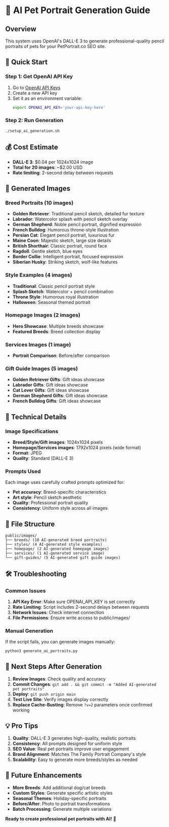 # 🤖 AI Pet Portrait Generation Guide

## Overview
This system uses OpenAI's DALL-E 3 to generate professional-quality pencil portraits of pets for your PetPortrait.co SEO site.

## 🚀 Quick Start

### Step 1: Get OpenAI API Key
1. Go to [OpenAI API Keys](https://platform.openai.com/api-keys)
2. Create a new API key
3. Set it as an environment variable:
   ```bash
   export OPENAI_API_KEY='your-api-key-here'
   ```

### Step 2: Run Generation
```bash
./setup_ai_generation.sh
```

## 💰 Cost Estimate
- **DALL-E 3**: $0.04 per 1024x1024 image
- **Total for 20 images**: ~$2.00 USD
- **Rate limiting**: 2-second delay between requests

## 🎨 Generated Images

### Breed Portraits (10 images)
- **Golden Retriever**: Traditional pencil sketch, detailed fur texture
- **Labrador**: Watercolor splash with pencil sketch overlay
- **German Shepherd**: Noble pencil portrait, dignified expression
- **French Bulldog**: Humorous throne-style illustration
- **Persian Cat**: Elegant pencil portrait, luxurious fur
- **Maine Coon**: Majestic sketch, large size details
- **British Shorthair**: Classic portrait, round face
- **Ragdoll**: Gentle sketch, blue eyes
- **Border Collie**: Intelligent portrait, focused expression
- **Siberian Husky**: Striking sketch, wolf-like features

### Style Examples (4 images)
- **Traditional**: Classic pencil portrait style
- **Splash Sketch**: Watercolor + pencil combination
- **Throne Style**: Humorous royal illustration
- **Halloween**: Seasonal themed portrait

### Homepage Images (2 images)
- **Hero Showcase**: Multiple breeds showcase
- **Featured Breeds**: Breed collection display

### Services Images (1 image)
- **Portrait Comparison**: Before/after comparison

### Gift Guide Images (5 images)
- **Golden Retriever Gifts**: Gift ideas showcase
- **Labrador Gifts**: Gift ideas showcase
- **Cat Lover Gifts**: Gift ideas showcase
- **German Shepherd Gifts**: Gift ideas showcase
- **French Bulldog Gifts**: Gift ideas showcase

## 🔧 Technical Details

### Image Specifications
- **Breed/Style/Gift images**: 1024x1024 pixels
- **Homepage/Services images**: 1792x1024 pixels (wide format)
- **Format**: JPEG
- **Quality**: Standard (DALL-E 3)

### Prompts Used
Each image uses carefully crafted prompts optimized for:
- **Pet accuracy**: Breed-specific characteristics
- **Art style**: Pencil sketch aesthetic
- **Quality**: Professional portrait quality
- **Consistency**: Uniform style across all images

## 📁 File Structure
```
public/images/
├── breeds/ (10 AI-generated breed portraits)
├── styles/ (4 AI-generated style examples)
├── homepage/ (2 AI-generated homepage images)
├── services/ (1 AI-generated service image)
└── gift-guides/ (5 AI-generated gift guide images)
```

## 🛠️ Troubleshooting

### Common Issues
1. **API Key Error**: Make sure OPENAI_API_KEY is set correctly
2. **Rate Limiting**: Script includes 2-second delays between requests
3. **Network Issues**: Check internet connection
4. **File Permissions**: Ensure write access to public/images/

### Manual Generation
If the script fails, you can generate images manually:
```python
python3 generate_ai_portraits.py
```

## 🎯 Next Steps After Generation

1. **Review Images**: Check quality and accuracy
2. **Commit Changes**: `git add . && git commit -m "Added AI-generated pet portraits"`
3. **Deploy**: `git push origin main`
4. **Test Live Site**: Verify images display correctly
5. **Replace Cache-Busting**: Remove `?v=2` parameters once confirmed working

## 💡 Pro Tips

1. **Quality**: DALL-E 3 generates high-quality, realistic portraits
2. **Consistency**: All prompts designed for uniform style
3. **SEO Value**: Real pet portraits improve user engagement
4. **Brand Alignment**: Matches The Family Portrait Company's style
5. **Scalability**: Easy to generate more breeds/styles as needed

## 🔄 Future Enhancements

- **More Breeds**: Add additional dog/cat breeds
- **Custom Styles**: Generate specific artistic styles
- **Seasonal Themes**: Holiday-specific portraits
- **Before/After**: Photo to portrait transformations
- **Batch Processing**: Generate multiple variations

**Ready to create professional pet portraits with AI!** 🚀
